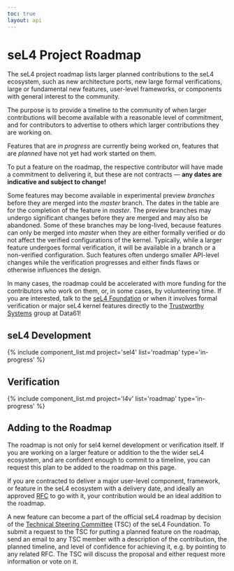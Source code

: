 ```yaml
---
toc: true
layout: api
---
```


# seL4 Project Roadmap

The seL4 project roadmap lists larger planned contributions to the seL4
ecosystem, such as new architecture ports, new large formal verifications,
large or fundamental new features, user-level frameworks, or components with
general interest to the community.

The purpose is to provide a timeline to the community of when larger
contributions will become available with a reasonable level of commitment,
and for contributors to advertise to others which larger contributions they
are working on.

Features that are *in progress* are currently being worked on, features that
are *planned* have not yet had work started on them.

To put a feature on the roadmap, the respective contributor will have made a
commitment to delivering it, but these are not contracts &mdash; **any dates
are indicative and subject to change!**

Some features may become available in experimental preview *branches* before
they are merged into the *master* branch. The dates in the table are for the
completion of the feature in *master*. The preview branches may undergo
significant changes before they are merged and may also be abandoned. Some of
these branches may be long-lived, because features can only be merged into
*master* when they are either formally verified or do not affect the verified
configurations of the kernel. Typically, while a larger feature undergoes
formal verification, it will be available in a branch or a non-verified
configuration. Such features often undergo smaller API-level changes while
the verification progresses and either finds flaws or otherwise influences
the design.

In many cases, the roadmap could be accelerated with more funding for the
contributors who work on them, or, in some cases, by volunteering time. If
you are interested, talk to the [seL4 Foundation][] or when it involves
formal verification or major seL4 kernel features directly to the
[Trustworthy Systems][] group at Data61!

[seL4 Foundation]: https://sel4.systems/Foundation/About/ "seL4 Foundation"
[Trustworthy Systems]: https://ts.data61.csiro.au "Trustworthy Systems"

## seL4 Development

<!-- Draws content from the "roadmap" section in /_data/projects/<project>.yml -->
{% include component_list.md project='sel4' list='roadmap' type='in-progress' %}

## Verification

<!-- Draws content from the "roadmap: section in /_data/projects/<project>.yml -->
{% include component_list.md project='l4v' list='roadmap' type='in-progress' %}

## Adding to the Roadmap

The roadmap is not only for sel4 kernel development or verification itself.
If you are working on a larger feature or addition to the the wider seL4
ecosystem, and are confident enough to commit to a timeline, you can request
this plan to be added to the roadmap on this page.

If you are contracted to deliver a major user-level component, framework, or
feature in the seL4 ecosystem with a delivery date, and ideally an approved
[RFC](../processes/rfc-process) to go with it, your contribution would be
an ideal addition to the roadmap.

A new feature can become a part of the official seL4 roadmap by decision of
the [Technical Steering Committee][TSC] (TSC) of the seL4 Foundation. To
submit a request to the TSC for putting a planned feature on the roadmap,
send an email to any TSC member with a description of the contribution, the
planned timeline, and level of confidence for achieving it, e.g. by pointing
to any related RFC. The TSC will discuss the proposal and either request more
information or vote on it.

[TSC]: https://sel4.systems/Foundation/TSC/
